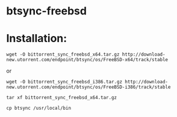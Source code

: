 btsync-freebsd
==============

# Installation:

    wget -O bittorrent_sync_freebsd_x64.tar.gz http://download-new.utorrent.com/endpoint/btsync/os/FreeBSD-x64/track/stable

or

    wget -O bittorrent_sync_freebsd_i386.tar.gz http://download-new.utorrent.com/endpoint/btsync/os/FreeBSD-i386/track/stable
    
    tar xf bittorrent_sync_freebsd_x64.tar.gz
    
    cp btsync /usr/local/bin
